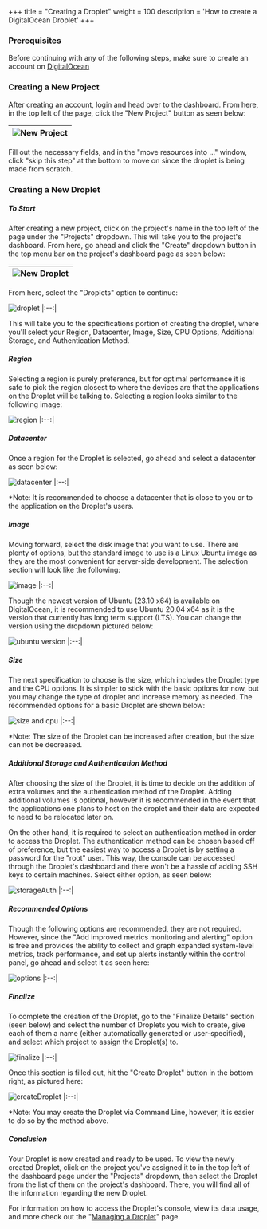 +++
title = "Creating a Droplet"
weight = 100
description = 'How to create a DigitalOcean Droplet'
+++

### Prerequisites
Before continuing with any of the following steps, make sure to create an account on [DigitalOcean](https://DigitalOcean.com)

### Creating a New Project
After creating an account, login and head over to the dashboard.  From here, in the top left of the page, click the "New Project" button as seen below:

|![New Project](new.png?width=10vw&lightbox=false&text-align=left) |
|:--:|

Fill out the necessary fields, and in the "move resources into ..." window, click "skip this step" at the bottom to move on since the droplet is being made from scratch.

### Creating a New Droplet
##### To Start
After creating a new project, click on the project's name in the top left of the page under the "Projects" dropdown.  This will take you to the project's dashboard.  From here, go ahead and click the "Create" dropdown button in the top menu bar on the project's dashboard page as seen below:

|![New Droplet](newDrop.png?width=7vw&lightbox=false&text-align=left)|
|:--:|

From here, select the "Droplets" option to continue:

![droplet](droplet.png?width=20vw&lightbox=false&text-align=left)
|:--:|

This will take you to the specifications portion of creating the droplet, where you'll select your Region, Datacenter, Image, Size, CPU Options, Additional Storage, and Authentication Method.  

##### Region
Selecting a region is purely preference, but for optimal performance it is safe to pick the region closest to where the devices are that the applications on the Droplet will be talking to.  Selecting a region looks similar to the following image:

![region](region.png?width=40vw&lightbox=false&text-align=left)
|:--:|

##### Datacenter
Once a region for the Droplet is selected, go ahead and select a datacenter as seen below:

![datacenter](DC.png?width=40vw&lightbox=false&text-align=left)
|:--:|

*Note: It is recommended to choose a datacenter that is close to you or to the application on the Droplet's users.

##### Image
Moving forward, select the disk image that you want to use.  There are plenty of options, but the standard image to use is a Linux Ubuntu image as they are the most convenient for server-side development.  The selection section will look like the following:

![image](image.png?width=40vw&lightbox=false&text-align=left)
|:--:|

Though the newest version of Ubuntu (23.10 x64) is available on DigitalOcean, it is recommended to use Ubuntu 20.04 x64 as it is the version that currently has long term support (LTS).  You can change the version using the dropdown pictured below:

![ubuntu version](image2.png?width=40vw&lightbox=false&text-align=left)
|:--:|

##### Size
The next specification to choose is the size, which includes the Droplet type and the CPU options.  It is simpler to stick with the basic options for now, but you may change the type of droplet and increase memory as needed.  The recommended options for a basic Droplet are shown below: 

![size and cpu](cpu.png?width=45vw&lightbox=false&text-align=left)
|:--:|

*Note: The size of the Droplet can be increased after creation, but the size can not be decreased.

##### Additional Storage and Authentication Method
After choosing the size of the Droplet, it is time to decide on the addition of extra volumes and the authentication method of the Droplet.  Adding additional volumes is optional, however it is recommended in the event that the applications one plans to host on the droplet and their data are expected to need to be relocated later on.

On the other hand, it is required to select an authentication method in order to access the Droplet.  The authentication method can be chosen based off of preference, but the easiest way to access a Droplet is by setting a password for the "root" user.  This way, the console can be accessed through the Droplet's dashboard and there won't be a hassle of adding SSH keys to certain machines.  Select either option, as seen below:

![storageAuth](storageAuth.png?width=45vw&lightbox=false&text-align=left)
|:--:|

##### Recommended Options
Though the following options are recommended, they are not required.  However, since the "Add improved metrics monitoring and alerting" option is free and provides the ability to collect and graph expanded system-level metrics, track performance, and set up alerts instantly within the control panel, go ahead and select it as seen here:

![options](options.png?width=45vw&lightbox=false&text-align=left)
|:--:|

##### Finalize
To complete the creation of the Droplet, go to the "Finalize Details" section (seen below) and select the number of Droplets you wish to create, give each of them a name (either automatically generated or user-specified), and select which project to assign the Droplet(s) to.

![finalize](finalize.png?width=45vw&lightbox=false&text-align=left)
|:--:|

Once this section is filled out, hit the "Create Droplet" button in the bottom right, as pictured here:

![createDroplet](createDroplet.png?width=20vw&lightbox=false&text-align=left)
|:--:|

*Note: You may create the Droplet via Command Line, however, it is easier to do so by the method above.

##### Conclusion
Your Droplet is now created and ready to be used.  To view the newly created Droplet, click on the project you've assigned it to in the top left of the dashboard page under the "Projects" dropdown, then select the Droplet from the list of them on the project's dashboard.  There, you will find all of the information regarding the new Droplet.

For information on how to access the Droplet's console, view its data usage, and more check out the "[Managing a Droplet](../managing-a-droplet/)" page.